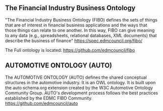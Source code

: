 
## The Financial Industry Business Ontology


"The Financial Industry Business Ontology (FIBO) defines the sets of things that are of interest in financial business applications and the ways that those things can relate to one another. In this way, FIBO can give meaning to any data (e.g., spreadsheets, relational databases, XML documents) that describe the business of finance"
https://spec.edmcouncil.org/fibo/

The Full ontology is located: https://github.com/edmcouncil/fibo


## AUTOMOTIVE ONTOLOGY (AUTO) 
The AUTOMOTIVE ONTOLOGY (AUTO) defines the shared conceptual structures in the automotive industry. It is an OWL ontology. It is built upon the auto schema.org extension created by the W3C Automotive Ontology Community Group. AUTO's development process follows the best practices established by the EDMC FIBO Community.
https://github.com/edmcouncil/auto


